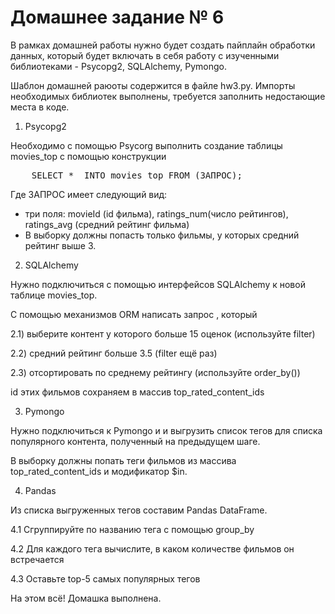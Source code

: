 # Домашнее задание № 6

В рамках домашней работы нужно будет создать пайплайн обработки данных, который будет включать в себя работу с изученными библиотеками -
Psycopg2, SQLAlchemy, Pymongo.

Шаблон домашней раюоты содержится в файлe hw3.py. Импорты необходимых библиотек выполнены, требуется заполнить недостающие места в коде.

1. Psycopg2

Необходимо с помощью Psycorg выполнить создание таблицы movies_top c помощью конструкции
<pre>
    SELECT *  INTO movies_top FROM (ЗАПРОС);
</pre>

Где ЗАПРОС имеет следующий вид:
- три поля: movieId (id фильма), ratings_num(число рейтингов), ratings_avg (средний рейтинг фильма)
- В выборку должны попасть только фильмы, у которых средний рейтинг выше 3.

2. SQLAlchemy

Нужно подключиться с помощью интерфейсов SQLAlchemy к новой таблице  movies_top.

С помощью механизмов ORM написать запрос , который

2.1) выберите контент у которого больше 15 оценок (используйте filter)

2.2) средний рейтинг больше 3.5 (filter ещё раз)

2.3) отсортировать по среднему рейтингу (используйте order_by())

id этих фильмов сохраняем в массив top_rated_content_ids

3. Pymongo

Нужно подключиться к Pymongo и и выгрузить список тегов для списка популярного контента, полученный на предыдущем шаге.

В выборку должны попать теги фильмов из массива top_rated_content_ids и модификатор $in.

4. Pandas

Из списка выгруженных тегов составим Pandas DataFrame.

4.1 Сгруппируйте по названию тега с помощью group_by

4.2 Для каждого тега вычислите, в каком количестве фильмов он встречается

4.3 Оставьте top-5 самых популярных тегов

На этом всё! Домашка выполнена.